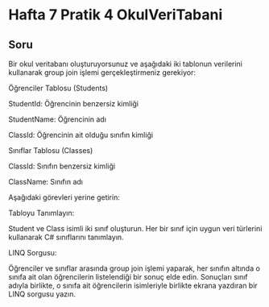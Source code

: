 # Hafta 7 Pratik 4 OkulVeriTabani

## Soru

Bir okul veritabanı oluşturuyorsunuz ve aşağıdaki iki tablonun verilerini kullanarak group join işlemi gerçekleştirmeniz gerekiyor:

Öğrenciler Tablosu (Students)

StudentId: Öğrencinin benzersiz kimliği

StudentName: Öğrencinin adı

ClassId: Öğrencinin ait olduğu sınıfın kimliği

Sınıflar Tablosu (Classes)

ClassId: Sınıfın benzersiz kimliği

ClassName: Sınıfın adı

Aşağıdaki görevleri yerine getirin:

Tabloyu Tanımlayın:

Student ve Class isimli iki sınıf oluşturun. Her bir sınıf için uygun veri türlerini kullanarak C# sınıflarını tanımlayın.

LINQ Sorgusu:

Öğrenciler ve sınıflar arasında group join işlemi yaparak, her sınıfın altında o sınıfa ait olan öğrencilerin listelendiği bir sonuç elde edin. Sonuçları sınıf adıyla birlikte, o sınıfa ait öğrencilerin isimleriyle birlikte ekrana yazdıran bir LINQ sorgusu yazın.
